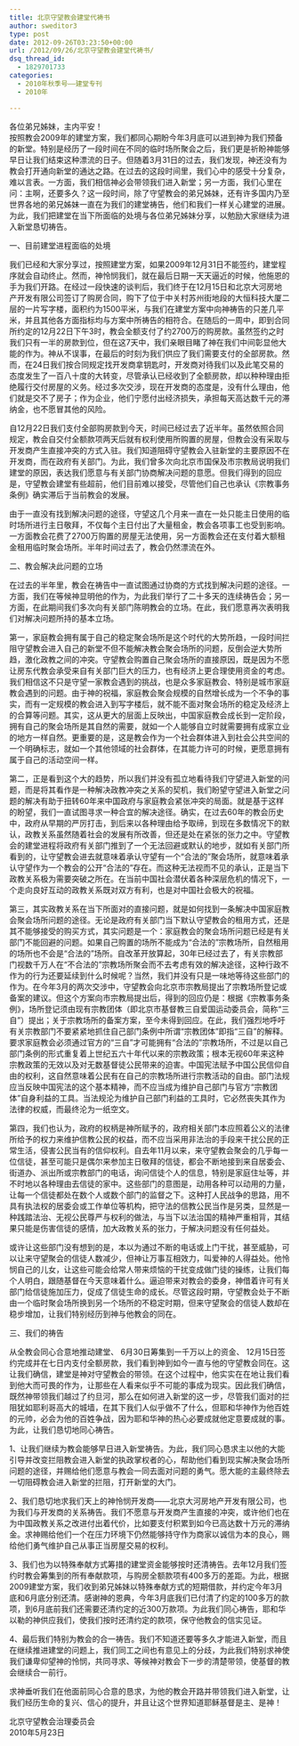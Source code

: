 ```yaml
---
title: 北京守望教会建堂代祷书
author: sweditor3
type: post
date: 2012-09-26T03:23:50+00:00
url: /2012/09/26/北京守望教会建堂代祷书/
dsq_thread_id:
  - 1829701733
categories:
  - 2010年秋季号——建堂专刊
  - 2010年

---
```

<p style="text-align: left;">
  各位弟兄姊妹，主内平安！<br /> 按照教会2009年的建堂方案，我们都同心期盼今年3月底可以进到神为我们预备的新堂。特别是经历了一段时间在不同的临时场所聚会之后，我们更是祈盼神能够早日让我们结束这种漂流的日子。但随着3月31日的过去，我们发现，神还没有为教会打开通向新堂的通达之路。在过去的这段时间里，我们心中的感受十分复杂，难以言表。一方面，我们相信神必会带领我们进入新堂；另一方面，我们心里在问：主啊，还要多久？这一段时间，除了守望教会的弟兄姊妹，还有许多国内乃至世界各地的弟兄姊妹一直在为我们的建堂祷告，他们和我们一样关心建堂的进展。为此，我们把建堂在当下所面临的处境与各位弟兄姊妹分享，以勉励大家继续为进入新堂恳切祷告。
</p>

一、目前建堂进程面临的处境

我们已经和大家分享过，按照建堂方案，如果2009年12月31日不能签约，建堂程序就会自动终止。然而，神怜悯我们，就在最后日期一天天逼近的时候，他施恩的手为我们开路。在经过一段快速的谈判后，我们终于在12月15日和北京大河房地产开发有限公司签订了购房合同，购下了位于中关村苏州街地段的大恒科技大厦二层的一片写字楼，面积约为1500平米，与我们在建堂方案中向神祷告的只差几平米，并且其他各方面指标均与方案中所祷告的相符合。在随后的一周中，即到合同所约定的12月22日下午3时，教会全额支付了约2700万的购房款。虽然签约之时我们只有一半的房款到位，但在这7天中，我们亲眼目睹了神在我们中间彰显他大能的作为。神从不误事，在最后的时刻为我们供应了我们需要支付的全部房款。然而，在24日我们按合同规定找开发商拿钥匙时，开发商对待我们以及此笔交易的态度发生了一百八十度的大转变，尽管承认已经收到了全额房款，却以种种理由拒绝履行交付房屋的义务。经过多次交涉，现在开发商的态度是，没有什么理由，他们就是交不了房子；作为企业，他们宁愿付出经济损失，承担每天高达数千元的滞纳金，也不愿冒其他的风险。
  
自12月22日我们支付全部购房款到今天，时间已经过去了近半年。虽然依照合同规定，教会自交付全额款项两天后就有权利使用所购置的房屋，但教会没有采取与开发商产生直接冲突的方式入驻。我们知道阻碍守望教会入驻新堂的主要原因不在开发商，而在政府有关部门。为此，我们曾多次向北京市国保及市宗教局说明我们建堂的原因，表达我们愿意与有关部门协商解决问题的意愿。但我们得到的回应是，守望教会建堂有些超前，他们目前难以接受，尽管他们自己也承认《宗教事务条例》确实滞后于当前教会的发展。
  
由于一直没有找到解决问题的途径，守望这几个月来一直在一处只能主日使用的临时场所进行主日敬拜，不仅每个主日付出了大量租金，教会各项事工也受到影响。一方面教会花费了2700万购置的房屋无法使用，另一方面教会还在支付着大额租金租用临时聚会场所。半年时间过去了，教会仍然漂流在外。

二、教会解决此问题的立场

在过去的半年里，教会在祷告中一直试图通过协商的方式找到解决问题的途径。一方面，我们在等候神显明他的作为，为此我们举行了二十多天的连续祷告会；另一方面，在此期间我们多次向有关部门陈明教会的立场。在此，我们愿意再次表明我们对解决问题所持的基本立场。
  
第一，家庭教会拥有属于自己的稳定聚会场所是这个时代的大势所趋，一段时间拦阻守望教会进入自己的新堂不但不能解决教会聚会场所的问题，反倒会逆大势所趋，激化政教之间的冲突。守望教会购置自己聚会场所的直接原因，既是因为不愿让房东代教会承受来自有关部门巨大的压力，也有经济上更合理使用资金的考虑。我们相信这不只是守望一家教会遇到的挑战，也是众多家庭教会、特别是城市家庭教会遇到的问题。由于神的祝福，家庭教会聚会规模的自然增长成为一个不争的事实，而有一定规模的教会进入到写字楼后，就不能不面对聚会场所的稳定及经济上的合算等问题。其实，这从更大的层面上反映出，中国家庭教会成长到一定阶段，拥有自己的聚会场所是其自然的需要，就如一个人能够自立时就需要拥有成家立业的地方一样自然。更重要的是，这是教会作为一个社会群体进入到社会公共空间的一个明确标志，就如一个其他领域的社会群体，在其能力许可的时候，更愿意拥有属于自己的活动空间一样。
  
第二，正是看到这个大的趋势，所以我们并没有孤立地看待我们守望进入新堂的问题，而是将其看作是一种解决政教冲突之关系的契机，我们盼望守望进入新堂之问题的解决有助于扭转60年来中国政府与家庭教会紧张冲突的局面。就是基于这样的盼望，我们一直试图寻求一种合宜的解决途径。确实，在过去60年的教会历史中，政府从早期的严厉打击，到后来以各种理由给予取缔，到现在多数情况下的默认，政教关系虽然随着社会的发展有所改善，但还是处在紧张的张力之中。守望教会的建堂进程将政府有关部门推到了一个无法回避或默认的地步，就如有关部门所看到的，让守望教会进去就意味着承认守望有一个“合法的”聚会场所，就意味着承认守望作为一个教会的公开“合法的”存在。而这种无法视而不见的承认，正是当下政教关系极为需要突破之所在。在当前中国社会潜伏着各种深层危机的情况下，一个走向良好互动的政教关系既对双方有利，也是对中国社会极大的祝福。
  
第三，其实政教关系在当下所面对的直接问题，就是如何找到一条解决中国家庭教会聚会场所问题的途径。无论是政府有关部门当下默认守望教会的租用方式，还是其不能够接受的购买方式，其实问题是一个：家庭教会的聚会场所问题已经是有关部门不能回避的问题。如果自己购置的场所不能成为“合法的”宗教场所，自然租用的场所也不会是“合法的”场所。自改革开放算起，30年已经过去了，有关宗教部门视数千万人在“不合法的”宗教场所聚会而不去考虑有效的解决途径，这种行政不作为的行为还要延续到什么时候呢？当然，我们并没有只是一味地等待这些部门的作为。在今年3月的两次交涉中，守望教会向北京市宗教局提出了宗教场所登记或备案的建议。但这个方案向市宗教局提出后，得到的回应仍是：根据《宗教事务条例》，场所登记须由现有宗教团体（即北京市基督教三自爱国运动委员会，简称“三自”）提出；关于宗教场所的备案方案，至今未得到回应。在此，我们强烈地呼吁有关宗教部门不要紧紧地抓住自己部门条例中所谓“宗教团体”即指“三自”的解释。要求家庭教会必须通过官方的“三自”才可能拥有“合法的”宗教场所，不过是以自己部门条例的形式重复着上世纪五六十年代以来的宗教政策；根本无视60年来这种宗教政策的无效以及对无数基督徒公民带来的迫害。中国宪法赋予中国公民信仰自由的权利，这自然意味着公民有在自己的宗教场所进行宗教活动的自由。部门法规应当反映中国宪法的这个基本精神，而不应当成为维护自己部门与官方“宗教团体”自身利益的工具。当法规沦为维护自己部门利益的工具时，它必然丧失其作为法律的权威，而最终沦为一纸空文。
  
第四，我们也认为，政府的权柄是神所赋予的，政府相关部门本应照着公义的法律所给予的权力来维护信教公民的权益，而不应当采用非法治的手段来干扰公民的正常生活，侵害公民当有的信仰权利。自去年11月以来，来守望教会聚会的几乎每一位信徒，甚至可能只是偶尔来参加主日敬拜的信徒，都会不断地接到来自居委会、街道办、派出所或宗教部门的电话，询问信徒个人的信息，特别是家庭住址等，并不时地以各种理由去信徒的家中。这些部门的意图是，动用各种可以动用的力量，让每一个信徒都处在数个人或数个部门的监督之下。这种打人民战争的思路，用不具有执法权的居委会或工作单位等机构，把守法的信教公民当作是另类，显然是一种践踏法治、无视公民尊严与权利的做法，与当下以法治国的精神严重相背，其结果只能是伤害信徒的感情，加大政教关系的张力，于解决问题没有任何益处。
  
或许让这些部门没有想到的是，本以为通过不断的电话或上门干扰，甚至威胁，可以让来守望聚会的信徒人数减少，但神让万事互相效力，叫爱神的人得益处。他怜悯自己的儿女，让这些可能会给常人带来烦恼的干扰变成做门徒的操练，让我们每个人明白，跟随基督在今天意味着什么。逼迫带来对教会的委身，神借着许可有关部门给信徒施加压力，促成了信徒生命的成长。尽管这段时期，守望教会处于不断由一个临时聚会场所换到另一个场所的不稳定时期，但来守望聚会的信徒人数却在稳步增加，让我们特别经历到神与他教会的同在。

三、我们的祷告

从全教会同心合意地推动建堂、 6月30日筹集到一千万以上的资金、 12月15日签约完成并在七日内支付全额房款，我们看到神到如今一直与他的守望教会同在。这让我们确信，建堂是神对守望教会的带领。在这个过程中，他实实在在地让我们看到他大而可畏的作为，让那些在人看来似乎不可能的事成为现实。因此我们确信，既然神带领我们越过了约旦河，那么在如何进入新堂的这一步，尽管我们面对的拦阻犹如耶利哥高大的城墙，在其下我们人似乎做不了什么，但耶和华神作为他百姓的元帅，必会为他的百姓争战，因为耶和华神的热心必要成就他定意要成就的事。为此，让我们恳切地同心祷告。
  
1、让我们继续为教会能够早日进入新堂祷告。为此，我们同心恳求主以他的大能引导并改变拦阻教会进入新堂的执政掌权者的心，帮助他们看到现实解决聚会场所问题的途径，并赐给他们愿意与教会一同去面对问题的勇气。愿大能的主最终除去一切阻碍教会进入新堂的拦阻，打开新堂的大门。
  
2、我们恳切地求我们天上的神怜悯开发商——北京大河房地产开发有限公司，也为我们与开发商的关系祷告。我们不愿意与开发商产生直接的冲突，或许他们也在为中国政教关系之改进付出着代价，比如要支付积累到如今已高达数十万元的滞纳金。求神赐给他们一个在压力环境下仍然能够持守作为商家以诚信为本的良心，赐给他们勇气维护自己从事正当房屋交易的权利。
  
3、我们也为以特殊奉献方式筹措的建堂资金能够按时还清祷告。去年12月我们签约时教会筹集到的所有奉献款项，与购房全额款项有400多万的差距。为此，根据2009建堂方案，我们收到弟兄姊妹以特殊奉献方式的短期借款，并约定今年3月底和6月底分别还清。感谢神的恩典，今年3月底我们已付清了约定的100多万的款项，到6月底前我们还需要还清约定的近300万款项。为此我们同心祷告，耶和华以勒的神供应我们，使我们按时还清约定的款项，保守他教会的信实见证。
  
4、最后我们特别为教会的合一祷告。我们不知道还要等多久才能进入新堂，而且在继续推进建堂的问题上，我们同工之间也有意见上的分歧，为此我们特别求神使我们谦卑仰望神的怜悯，共同寻求、等候神对教会下一步的清楚带领，使基督的教会继续合一前行。

求神垂听我们在他面前同心合意的恳求，为他的教会开路并带领我们进入新堂，让我们经历生命的复兴、信心的提升，并且让这个世界知道耶稣基督是主、是神！

<p style="text-align: right;">
  <p>
    北京守望教会治理委员会<br /> 2010年5月23日
  </p>